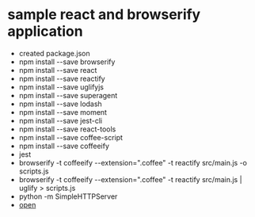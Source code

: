 # sample react and browserify application

- created package.json
- npm install --save browserify
- npm install --save react
- npm install --save reactify
- npm install --save uglifyjs
- npm install --save superagent
- npm install --save lodash
- npm install --save moment
- npm install --save jest-cli
- npm install --save react-tools
- npm install --save coffee-script
- npm install --save coffeeify
- jest
- browserify -t coffeeify --extension=".coffee" -t reactify src/main.js -o scripts.js
- browserify -t coffeeify --extension=".coffee" -t reactify src/main.js | uglify > scripts.js
- python -m SimpleHTTPServer
- [open](http://localhost:8000)
